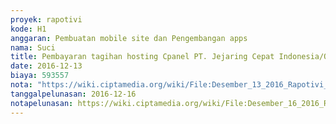 ```yaml
---
proyek: rapotivi
kode: H1
anggaran: Pembuatan mobile site dan Pengembangan apps
nama: Suci
title: Pembayaran tagihan hosting Cpanel PT. Jejaring Cepat Indonesia/Qwords no invoice 7743
date: 2016-12-13
biaya: 593557
nota: "https://wiki.ciptamedia.org/wiki/File:Desember_13_2016_Rapotivi_H1_Tagihan_hosting_dan_cpanel.jpg"
tanggalpelunasan: 2016-12-16
notapelunasan: https://wiki.ciptamedia.org/wiki/File:Desember_16_2016_Rapotivi_H1_Bukti_bayar_inv_7743_PT_JCI.jpg
---
```

